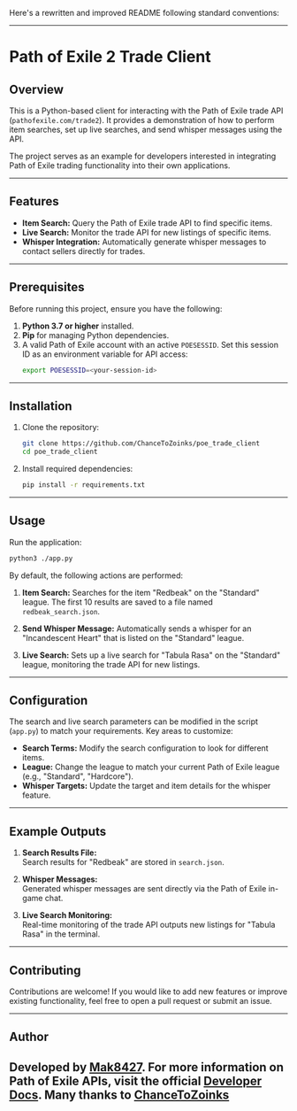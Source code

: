 Here's a rewritten and improved README following standard conventions:

---

# Path of Exile 2 Trade Client

## Overview

This is a Python-based client for interacting with the Path of Exile trade API (`pathofexile.com/trade2`). It provides a demonstration of how to perform item searches, set up live searches, and send whisper messages using the API.

The project serves as an example for developers interested in integrating Path of Exile trading functionality into their own applications.

---

## Features

- **Item Search:** Query the Path of Exile trade API to find specific items.
- **Live Search:** Monitor the trade API for new listings of specific items.
- **Whisper Integration:** Automatically generate whisper messages to contact sellers directly for trades.

---

## Prerequisites

Before running this project, ensure you have the following:

1. **Python 3.7 or higher** installed.
2. **Pip** for managing Python dependencies.
3. A valid Path of Exile account with an active `POESESSID`. Set this session ID as an environment variable for API access:
   ```bash
   export POESESSID=<your-session-id>
   ```

---

## Installation

1. Clone the repository:
   ```bash
   git clone https://github.com/ChanceToZoinks/poe_trade_client
   cd poe_trade_client
   ```

2. Install required dependencies:
   ```bash
   pip install -r requirements.txt
   ```

---

## Usage

Run the application:
```bash
python3 ./app.py
```

By default, the following actions are performed:

1. **Item Search:** Searches for the item "Redbeak" on the "Standard" league. The first 10 results are saved to a file named `redbeak_search.json`.

2. **Send Whisper Message:** Automatically sends a whisper for an "Incandescent Heart" that is listed on the "Standard" league.

3. **Live Search:** Sets up a live search for "Tabula Rasa" on the "Standard" league, monitoring the trade API for new listings.

---

## Configuration

The search and live search parameters can be modified in the script (`app.py`) to match your requirements. Key areas to customize:

- **Search Terms:** Modify the search configuration to look for different items.
- **League:** Change the league to match your current Path of Exile league (e.g., "Standard", "Hardcore").
- **Whisper Targets:** Update the target and item details for the whisper feature.

---

## Example Outputs

1. **Search Results File:**  
   Search results for "Redbeak" are stored in `search.json`.

2. **Whisper Messages:**  
   Generated whisper messages are sent directly via the Path of Exile in-game chat.

3. **Live Search Monitoring:**  
   Real-time monitoring of the trade API outputs new listings for "Tabula Rasa" in the terminal.

---

## Contributing

Contributions are welcome! If you would like to add new features or improve existing functionality, feel free to open a pull request or submit an issue.

---


## Author

Developed by [Mak8427](https://github.com/mak8427).
For more information on Path of Exile APIs, visit the official [Developer Docs](https://www.pathofexile.com/developer/docs).
Many thanks to [ChanceToZoinks](https://github.com/ChanceToZoinks)
---



